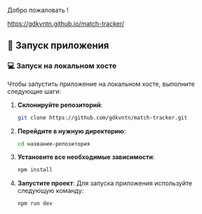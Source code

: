 

Добро пожаловать !

https://gdkvntn.github.io/match-tracker/

## 🚀 Запуск приложения

### 💻 Запуск на локальном хосте

Чтобы запустить приложение на локальном хосте, выполните следующие шаги:

1. **Склонируйте репозиторий**:
   ```bash
   git clone https://github.com/gdkvntn/match-tracker.git
   
2. **Перейдите в нужную директорию**:
     ```bash
     cd название-репозитория
     ```

3. **Установите все необходимые зависимости**:
   ```bash
   npm install
   
4. **Запустите проект**:
  Для запуска приложения используйте следующую команду:
   ```bash
   npm run dev


